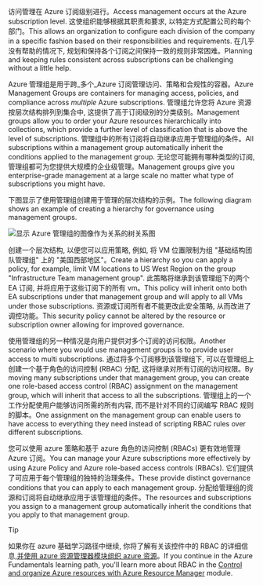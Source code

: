 <span data-ttu-id="cb851-101">访问管理在 Azure 订阅级别进行。</span><span class="sxs-lookup"><span data-stu-id="cb851-101">Access management occurs at the Azure subscription level.</span></span> <span data-ttu-id="cb851-102">这使组织能够根据其职责和要求, 以特定方式配置公司的每个部门。</span><span class="sxs-lookup"><span data-stu-id="cb851-102">This allows an organization to configure each division of the company in a specific fashion based on their responsibilities and requirements.</span></span> <span data-ttu-id="cb851-103">在几乎没有帮助的情况下, 规划和保持各个订阅之间保持一致的规则非常困难。</span><span class="sxs-lookup"><span data-stu-id="cb851-103">Planning and keeping rules consistent across subscriptions can be challenging without a little help.</span></span>

<span data-ttu-id="cb851-104">Azure 管理组是用于跨_多个_Azure 订阅管理访问、策略和合规性的容器。</span><span class="sxs-lookup"><span data-stu-id="cb851-104">Azure Management Groups are containers for managing access, policies, and compliance across _multiple_ Azure subscriptions.</span></span> <span data-ttu-id="cb851-105">管理组允许您将 Azure 资源按层次结构排列到集合中, 这提供了高于订阅级别的分类级别。</span><span class="sxs-lookup"><span data-stu-id="cb851-105">Management groups allow you to order your Azure resources hierarchically into collections, which provide a further level of classification that is above the level of subscriptions.</span></span> <span data-ttu-id="cb851-106">管理组中的所有订阅将自动继承应用于管理组的条件。</span><span class="sxs-lookup"><span data-stu-id="cb851-106">All subscriptions within a management group automatically inherit the conditions applied to the management group.</span></span> <span data-ttu-id="cb851-107">无论您可能拥有哪种类型的订阅, 管理组都可为您提供大规模的企业级管理。</span><span class="sxs-lookup"><span data-stu-id="cb851-107">Management groups give you enterprise-grade management at a large scale no matter what type of subscriptions you might have.</span></span>

<span data-ttu-id="cb851-108">下图显示了使用管理组创建用于管理的层次结构的示例。</span><span class="sxs-lookup"><span data-stu-id="cb851-108">The following diagram shows an example of creating a hierarchy for governance using management groups.</span></span>

![显示 Azure 管理组的图像作为关系的树关系图](../media/4-management-groups-tree.png)

<span data-ttu-id="cb851-110">创建一个层次结构, 以便您可以应用策略, 例如, 将 VM 位置限制为组 "基础结构团队管理组" 上的 "美国西部地区"。</span><span class="sxs-lookup"><span data-stu-id="cb851-110">Create a hierarchy so you can apply a policy, for example, limit VM locations to US West Region on the group "Infrastructure Team management group".</span></span> <span data-ttu-id="cb851-111">此策略将继承到该管理组下的两个 EA 订阅, 并将应用于这些订阅下的所有 vm。</span><span class="sxs-lookup"><span data-stu-id="cb851-111">This policy will inherit onto both EA subscriptions under that management group and will apply to all VMs under those subscriptions.</span></span> <span data-ttu-id="cb851-112">资源或订阅所有者不能更改此安全策略, 从而改进了调控功能。</span><span class="sxs-lookup"><span data-stu-id="cb851-112">This security policy cannot be altered by the resource or subscription owner allowing for improved governance.</span></span>

<span data-ttu-id="cb851-113">使用管理组的另一种情况是向用户提供对多个订阅的访问权限。</span><span class="sxs-lookup"><span data-stu-id="cb851-113">Another scenario where you would use management groups is to provide user access to multi subscriptions.</span></span> <span data-ttu-id="cb851-114">通过将多个订阅移到该管理组下, 可以在管理组上创建一个基于角色的访问控制 (RBAC) 分配, 这将继承对所有订阅的访问权限。</span><span class="sxs-lookup"><span data-stu-id="cb851-114">By moving many subscriptions under that management group, you can create one role-based access control (RBAC) assignment on the management group, which will inherit that access to all the subscriptions.</span></span> <span data-ttu-id="cb851-115">管理组上的一个工作分配使用户能够访问所需的所有内容, 而不是针对不同的订阅编写 RBAC 规则的脚本。</span><span class="sxs-lookup"><span data-stu-id="cb851-115">One assignment on the management group can enable users to have access to everything they need instead of scripting RBAC rules over different subscriptions.</span></span>

<span data-ttu-id="cb851-116">您可以使用 azure 策略和基于 azure 角色的访问控制 (RBACs) 更有效地管理 Azure 订阅。</span><span class="sxs-lookup"><span data-stu-id="cb851-116">You can manage your Azure subscriptions more effectively by using Azure Policy and Azure role-based access controls (RBACs).</span></span> <span data-ttu-id="cb851-117">它们提供了可应用于每个管理组的独特的治理条件。</span><span class="sxs-lookup"><span data-stu-id="cb851-117">These provide distinct governance conditions that you can apply to each management group.</span></span> <span data-ttu-id="cb851-118">分配给管理组的资源和订阅将自动继承应用于该管理组的条件。</span><span class="sxs-lookup"><span data-stu-id="cb851-118">The resources and subscriptions you assign to a management group automatically inherit the conditions that you apply to that management group.</span></span>

> [!TIP]
> <span data-ttu-id="cb851-119">如果你在 azure 基础学习路径中继续, 你将了解有关该控件中的 RBAC 的详细信息,[并使用 azure 资源管理器模块组织 azure 资源](https://docs.microsoft.com/learn/modules/control-and-organize-with-azure-resource-manager/)。</span><span class="sxs-lookup"><span data-stu-id="cb851-119">If you continue in the Azure Fundamentals learning path, you'll learn more about RBAC in the [Control and organize Azure resources with Azure Resource Manager](https://docs.microsoft.com/learn/modules/control-and-organize-with-azure-resource-manager/) module.</span></span>